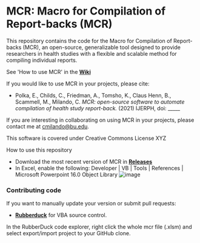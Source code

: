 # MCR: Macro for Compilation of Report-backs (MCR)

This repository contains the code for the Macro for Compilation of Report-backs (MCR), an open-source, generalizable tool designed to provide researchers in health studies with a flexible and scalable method for compiling individual reports.

See 'How to use MCR' in the [**Wiki**](https://github.com/cmilando/reportback-vba/wiki#toc)

If you would like to use MCR in your projects, please cite:
* Polka, E., Childs, C., Friedman, A., Tomsho, K., Claus Henn, B., Scammell, M., Milando, C. *MCR: open-source software to automate compilation of health study report-back.* (2021) IJERPH, doi: _____

If you are interesting in collaborating on using MCR in your projects, please contact me at cmilando@bu.edu.

This software is covered under Creative Commons License XYZ

How to use this repository
* Download the most recent version of MCR in [**Releases**](https://github.com/cmilando/reportback-vba/releases) 
* In Excel, enable the following: Developer | VB | Tools | References | Microsoft Powerpoint 16.0 Object Library
![image](https://drive.google.com/uc?export=view&id=1MhlvMggpeM0wrWFWt1hopUZUlYUOmySo)

### Contributing code
If you want to manually update your version or submit pull requests:
* [**Rubberduck**](https://rubberduckvba.com/) for VBA source control. 

In the RubberDuck code explorer, right click the whole mcr file (.xlsm) and select export/import project to your GitHub clone.

